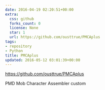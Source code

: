 ```yaml
---
date: 2016-04-19 02:20:51+00:00
extra:
  css: github
  forks_count: 0
  license: None
  star: 1
  url: https://github.com/ousttrue/PMCAplus
tags:
- repository
- Python
title: PMCAplus
updated: 2016-05-12 03:01:39+00:00
---
```


<https://github.com/ousttrue/PMCAplus>

PMD Mob Character Assembler custom
